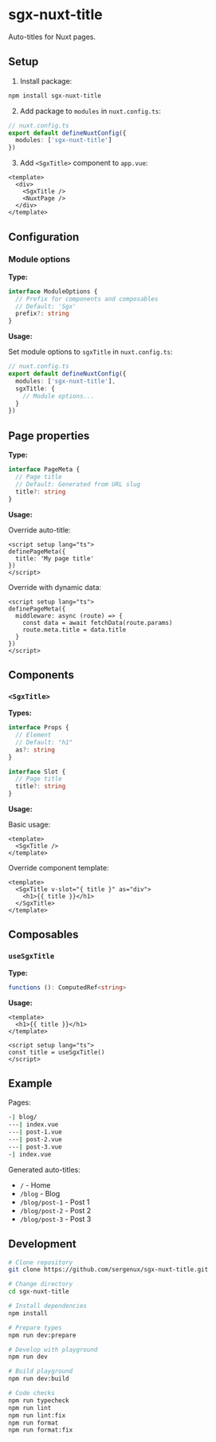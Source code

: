 # sgx-nuxt-title

Auto-titles for Nuxt pages.

## Setup

1.  Install package:

```bash
npm install sgx-nuxt-title
```

2. Add package to `modules` in `nuxt.config.ts`:

```ts
// nuxt.config.ts
export default defineNuxtConfig({
  modules: ['sgx-nuxt-title']
})
```

3. Add `<SgxTitle>` component to `app.vue`:

```vue
<template>
  <div>
    <SgxTitle />
    <NuxtPage />
  </div>
</template>
```

## Configuration

### Module options

**Type:**

```ts
interface ModuleOptions {
  // Prefix for components and composables
  // Default: 'Sgx'
  prefix?: string
}
```

**Usage:**

Set module options to `sgxTitle` in `nuxt.config.ts`:

```ts
// nuxt.config.ts
export default defineNuxtConfig({
  modules: ['sgx-nuxt-title'],
  sgxTitle: {
    // Module options...
  }
})
```

## Page properties

**Type:**

```ts
interface PageMeta {
  // Page title
  // Default: Generated from URL slug
  title?: string
}
```

**Usage:**

Override auto-title:

```vue
<script setup lang="ts">
definePageMeta({
  title: 'My page title'
})
</script>
```

Override with dynamic data:

```vue
<script setup lang="ts">
definePageMeta({
  middleware: async (route) => {
    const data = await fetchData(route.params)
    route.meta.title = data.title
  }
})
</script>
```

## Components

### `<SgxTitle>`

**Types:**

```ts
interface Props {
  // Element
  // Default: "h1"
  as?: string
}

interface Slot {
  // Page title
  title?: string
}
```

**Usage:**

Basic usage:

```vue
<template>
  <SgxTitle />
</template>
```

Override component template:

```vue
<template>
  <SgxTitle v-slot="{ title }" as="div">
    <h1>{{ title }}</h1>
  </SgxTitle>
</template>
```

## Composables

### `useSgxTitle`

**Type:**

```ts
functions (): ComputedRef<string>
```

**Usage:**

```vue
<template>
  <h1>{{ title }}</h1>
</template>

<script setup lang="ts">
const title = useSgxTitle()
</script>
```

## Example

Pages:

```bash [Directory Structure]
-| blog/
---| index.vue
---| post-1.vue
---| post-2.vue
---| post-3.vue
-| index.vue
```

Generated auto-titles:

- `/` - Home
- `/blog` - Blog
- `/blog/post-1` - Post 1
- `/blog/post-2` - Post 2
- `/blog/post-3` - Post 3

## Development

```bash
# Clone repository
git clone https://github.com/sergenux/sgx-nuxt-title.git

# Change directory
cd sgx-nuxt-title

# Install dependencies
npm install

# Prepare types
npm run dev:prepare

# Develop with playground
npm run dev

# Build playground
npm run dev:build

# Code checks
npm run typecheck
npm run lint
npm run lint:fix
npm run format
npm run format:fix
```
